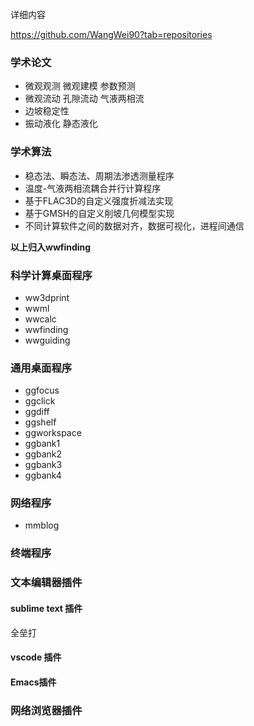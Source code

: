 <!--  -->

详细内容

https://github.com/WangWei90?tab=repositories

### 学术论文
- 微观观测 微观建模 参数预测
- 微观流动 孔隙流动 气液两相流
- 边坡稳定性
- 振动液化 静态液化

### 学术算法

- 稳态法、瞬态法、周期法渗透测量程序
- 温度-气液两相流耦合并行计算程序
- 基于FLAC3D的自定义强度折减法实现
- 基于GMSH的自定义削坡几何模型实现
- 不同计算软件之间的数据对齐，数据可视化，进程间通信

**以上归入wwfinding**

### 科学计算桌面程序
- ww3dprint
- wwml
- wwcalc
- wwfinding
- wwguiding

### 通用桌面程序

- ggfocus
- ggclick
- ggdiff
- ggshelf
- ggworkspace
- ggbank1
- ggbank2
- ggbank3
- ggbank4

### 网络程序

- mmblog

### 终端程序

### 文本编辑器插件

#### sublime text 插件
全垒打

#### vscode 插件

#### Emacs插件

### 网络浏览器插件
